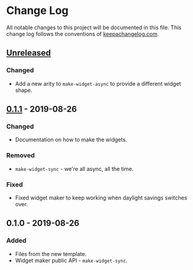 # Change Log
All notable changes to this project will be documented in this file. This change log follows the conventions of [keepachangelog.com](http://keepachangelog.com/).

## [Unreleased]
### Changed
- Add a new arity to `make-widget-async` to provide a different widget shape.

## [0.1.1] - 2019-08-26
### Changed
- Documentation on how to make the widgets.

### Removed
- `make-widget-sync` - we're all async, all the time.

### Fixed
- Fixed widget maker to keep working when daylight savings switches over.

## 0.1.0 - 2019-08-26
### Added
- Files from the new template.
- Widget maker public API - `make-widget-sync`.

[Unreleased]: https://github.com/birdsofsummer/weather/compare/0.1.1...HEAD
[0.1.1]: https://github.com/birdsofsummer/weather/compare/0.1.0...0.1.1
